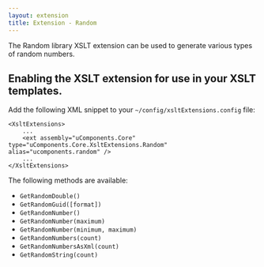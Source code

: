 ```yaml
---
layout: extension
title: Extension - Random
---
```


The Random library XSLT extension can be used to generate various types of random numbers.

## Enabling the XSLT extension for use in your XSLT templates.

Add the following XML snippet to your `~/config/xsltExtensions.config` file:

	<XsltExtensions>
		...
		<ext assembly="uComponents.Core" type="uComponents.Core.XsltExtensions.Random" alias="ucomponents.random" />
		...
	</XsltExtensions>

The following methods are available:

* `GetRandomDouble()`
* `GetRandomGuid([format])`
* `GetRandomNumber()`
* `GetRandomNumber(maximum)`
* `GetRandomNumber(minimum, maximum)`
* `GetRandomNumbers(count)`
* `GetRandomNumbersAsXml(count)`
* `GetRandomString(count)`